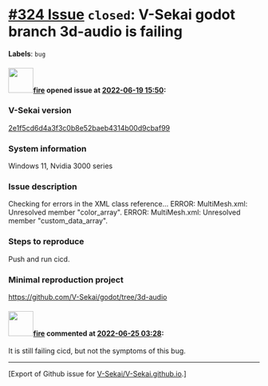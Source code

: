 # [\#324 Issue](https://github.com/V-Sekai/V-Sekai.github.io/issues/324) `closed`: V-Sekai godot branch 3d-audio is failing
**Labels**: `bug`


#### <img src="https://avatars.githubusercontent.com/u/32321?u=c2e06a3d2b49a467aa907e54aa259516440267cc&v=4" width="50">[fire](https://github.com/fire) opened issue at [2022-06-19 15:50](https://github.com/V-Sekai/V-Sekai.github.io/issues/324):

### V-Sekai version

[2e1f5cd6d4a3f3c0b8e52baeb4314b00d9cbaf99](https://github.com/V-Sekai/godot/commit/2e1f5cd6d4a3f3c0b8e52baeb4314b00d9cbaf99)

### System information

Windows 11, Nvidia 3000 series

### Issue description

 Checking for errors in the XML class reference...
ERROR: MultiMesh.xml: Unresolved member "color_array".
ERROR: MultiMesh.xml: Unresolved member "custom_data_array".



### Steps to reproduce

Push and run cicd.

### Minimal reproduction project

https://github.com/V-Sekai/godot/tree/3d-audio

#### <img src="https://avatars.githubusercontent.com/u/32321?u=c2e06a3d2b49a467aa907e54aa259516440267cc&v=4" width="50">[fire](https://github.com/fire) commented at [2022-06-25 03:28](https://github.com/V-Sekai/V-Sekai.github.io/issues/324#issuecomment-1166181793):

It is still failing cicd, but not the symptoms of this bug.


-------------------------------------------------------------------------------



[Export of Github issue for [V-Sekai/V-Sekai.github.io](https://github.com/V-Sekai/V-Sekai.github.io).]

